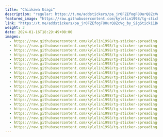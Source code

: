 ```yaml
---
title: "Chiikawa Usagi"
description: "regular: https://t.me/addstickers/pa_jr0FZEfogF8OurQ8ZcVg_by_SigStick11Bot"
featured_image: "https://raw.githubusercontent.com/kylelin1998/tg-sticker-spreading-worldwide-images/main/img/8ccc0211-79b9-42d2-ac62-9cab9775a901.jpg"
link: "https://t.me/addstickers/pa_jr0FZEfogF8OurQ8ZcVg_by_SigStick11Bot"
weight: 3
date: 2024-01-16T18:29:49+08:00
images:
  - https://raw.githubusercontent.com/kylelin1998/tg-sticker-spreading-worldwide-images/main/img/8ccc0211-79b9-42d2-ac62-9cab9775a901.jpg
  - https://raw.githubusercontent.com/kylelin1998/tg-sticker-spreading-worldwide-images/main/img/09f75b09-dae8-4387-adb0-21da72104ae9.jpg
  - https://raw.githubusercontent.com/kylelin1998/tg-sticker-spreading-worldwide-images/main/img/8b99be9e-684d-4045-805d-f2be0fb46430.jpg
  - https://raw.githubusercontent.com/kylelin1998/tg-sticker-spreading-worldwide-images/main/img/fc45b83e-c9ab-4151-8727-f6d54c467c89.jpg
  - https://raw.githubusercontent.com/kylelin1998/tg-sticker-spreading-worldwide-images/main/img/f79a5f52-6dbf-4eee-842d-460131f31aee.jpg
  - https://raw.githubusercontent.com/kylelin1998/tg-sticker-spreading-worldwide-images/main/img/3ee818c3-1f6e-4e9b-a150-6a51822c7032.jpg
  - https://raw.githubusercontent.com/kylelin1998/tg-sticker-spreading-worldwide-images/main/img/88a95c70-eb71-4dae-824c-eccd53d08a22.jpg
  - https://raw.githubusercontent.com/kylelin1998/tg-sticker-spreading-worldwide-images/main/img/de8d70ce-c321-4540-93a7-b766b19755a4.jpg
  - https://raw.githubusercontent.com/kylelin1998/tg-sticker-spreading-worldwide-images/main/img/d2db75b2-a60c-4247-bdc8-978c233dd8a3.jpg
  - https://raw.githubusercontent.com/kylelin1998/tg-sticker-spreading-worldwide-images/main/img/d93906fc-6726-41ab-97ff-60bfcff78ed3.jpg
  - https://raw.githubusercontent.com/kylelin1998/tg-sticker-spreading-worldwide-images/main/img/4f19be08-ad9c-43f3-bb5e-3988757831c0.jpg
  - https://raw.githubusercontent.com/kylelin1998/tg-sticker-spreading-worldwide-images/main/img/76a3d5af-eb3d-49cf-bed0-53f73e046217.jpg
  - https://raw.githubusercontent.com/kylelin1998/tg-sticker-spreading-worldwide-images/main/img/9b092ea6-3cce-4824-a8c2-13ab6a3995fc.jpg
  - https://raw.githubusercontent.com/kylelin1998/tg-sticker-spreading-worldwide-images/main/img/a1eed1c7-bab0-411a-824f-3ddfbfe9a9dd.jpg
  - https://raw.githubusercontent.com/kylelin1998/tg-sticker-spreading-worldwide-images/main/img/ae4ab554-7b6d-4cb7-af72-a40ce6a6c72e.jpg
  - https://raw.githubusercontent.com/kylelin1998/tg-sticker-spreading-worldwide-images/main/img/95dd5839-7fe5-4ca1-913d-a5aa3a4b11cc.jpg
  - https://raw.githubusercontent.com/kylelin1998/tg-sticker-spreading-worldwide-images/main/img/543ebc6b-0dec-462e-910e-9cd3ca9afccd.jpg
  - https://raw.githubusercontent.com/kylelin1998/tg-sticker-spreading-worldwide-images/main/img/3c80144f-4427-40d7-8eb2-67381897c569.jpg
  - https://raw.githubusercontent.com/kylelin1998/tg-sticker-spreading-worldwide-images/main/img/9b8d7ebc-9e5e-4043-99a8-ed01c90ece62.jpg
  - https://raw.githubusercontent.com/kylelin1998/tg-sticker-spreading-worldwide-images/main/img/1bb09c1c-dc88-41e6-a64c-ea6b1bcded96.jpg
---
```

